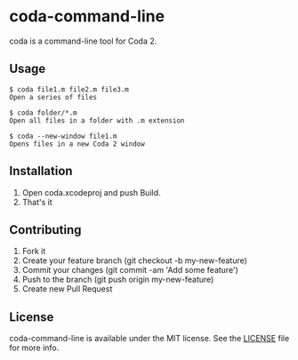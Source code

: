 # coda-command-line

coda is a command-line tool for Coda 2.

## Usage

    $ coda file1.m file2.m file3.m
    Open a series of files

    $ coda folder/*.m
    Open all files in a folder with .m extension

    $ coda --new-window file1.m
    Opens files in a new Coda 2 window

## Installation

1. Open coda.xcodeproj and push Build.
2. That's it

## Contributing

1. Fork it
2. Create your feature branch (git checkout -b my-new-feature)
3. Commit your changes (git commit -am 'Add some feature')
4. Push to the branch (git push origin my-new-feature)
5. Create new Pull Request

## License
coda-command-line is available under the MIT license. See the [LICENSE](https://github.com/zenangst/coda-command-line/blob/master/LICENSE) file for more info.
